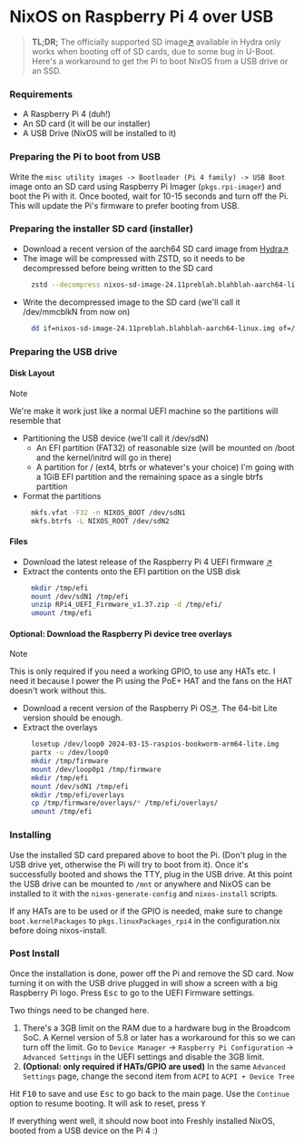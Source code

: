 # NixOS on Raspberry Pi 4 over USB

> **TL;DR;** The officially supported SD image[↗](https://wiki.nixos.org/wiki/NixOS_on_ARM/Raspberry_Pi_4) available in Hydra only works when booting off of SD cards, due to some bug in U-Boot. Here's a workaround to get the Pi to boot NixOS from a USB drive or an SSD.

### Requirements
- A Raspberry Pi 4 (duh!)
- An SD card (it will be our installer)
- A USB Drive (NixOS will be installed to it)

### Preparing the Pi to boot from USB
Write the `misc utility images -> Bootloader (Pi 4 family) -> USB Boot` image onto an SD card using Raspberry Pi Imager (`pkgs.rpi-imager`) and boot the Pi with it. Once booted, wait for 10-15 seconds and turn off the Pi. This will update the Pi's firmware to prefer booting from USB.

### Preparing the installer SD card (installer)
- Download a recent version of the aarch64 SD card image from [Hydra↗](https://hydra.nixos.org/job/nixos/trunk-combined/nixos.sd_image.aarch64-linux)
- The image will be compressed with ZSTD, so it needs to be decompressed before being written to the SD card
  ```sh
    zstd --decompress nixos-sd-image-24.11preblah.blahblah-aarch64-linux.img.zst
  ```
- Write the decompressed image to the SD card (we'll call it /dev/mmcblkN from now on)
  ```sh
    dd if=nixos-sd-image-24.11preblah.blahblah-aarch64-linux.img of=/dev/mmcblkN
  ```

### Preparing the USB drive
#### Disk Layout
> [!NOTE]
> We're make it work just like a normal UEFI machine so the partitions will resemble that
- Partitioning the USB device (we'll call it /dev/sdN)
  - An EFI partition (FAT32) of reasonable size (will be mounted on /boot and the kernel/initrd will go in there)
  - A partition for / (ext4, btrfs or whatever's your choice)
  I'm going with a 1GiB EFI partition and the remaining space as a single btrfs partition
- Format the partitions
  ```sh
    mkfs.vfat -F32 -n NIXOS_BOOT /dev/sdN1
    mkfs.btrfs -L NIXOS_ROOT /dev/sdN2
  ```
#### Files
- Download the latest release of the Raspberry Pi 4 UEFI firmware [↗](https://github.com/pftf/RPi4/releases)
- Extract the contents onto the EFI partition on the USB disk
  ```sh
    mkdir /tmp/efi
    mount /dev/sdN1 /tmp/efi
    unzip RPi4_UEFI_Firmware_v1.37.zip -d /tmp/efi/
    umount /tmp/efi
  ```
#### Optional: Download the Raspberry Pi device tree overlays
> [!NOTE]
> This is only required if you need a working GPIO, to use any HATs etc.
> I need it because I power the Pi using the PoE+ HAT and the fans on the HAT doesn't work without this.
- Download a recent version of the Raspberry Pi OS[↗](https://www.raspberrypi.com/software/operating-systems/). The 64-bit Lite version should be enough.
- Extract the overlays
  ```sh
    losetup /dev/loop0 2024-03-15-raspios-bookworm-arm64-lite.img
    partx -u /dev/loop0
    mkdir /tmp/firmware
    mount /dev/loop0p1 /tmp/firmware
    mkdir /tmp/efi
    mount /dev/sdN1 /tmp/efi
    mkdir /tmp/efi/overlays
    cp /tmp/firmware/overlays/* /tmp/efi/overlays/
    umount /tmp/efi
  ```

### Installing
Use the installed SD card prepared above to boot the Pi. (Don't plug in the USB drive yet, otherwise the Pi will try to boot from it).
Once it's successfully booted and shows the TTY, plug in the USB drive. At this point the USB drive can be mounted to `/mnt` or anywhere and NixOS can be installed to it with the `nixos-generate-config` and `nixos-install` scripts.

If any HATs are to be used or if the GPIO is needed, make sure to change `boot.kernelPackages` to `pkgs.linuxPackages_rpi4` in the configuration.nix before doing nixos-install.

### Post Install
Once the installation is done, power off the Pi and remove the SD card. Now turning it on with the USB drive plugged in will show a screen with a big Raspberry Pi logo. Press <kbd>Esc</kbd> to go to the UEFI Firmware settings.

Two things need to be changed here.
1. There's a 3GB limit on the RAM due to a hardware bug in the Broadcom SoC. A Kernel version of 5.8 or later has a workaround for this so we can turn off the limit.
Go to `Device Manager` → `Raspberry Pi Configuration` → `Advanced Settings` in the UEFI settings and disable the 3GB limit.
2. **(Optional: only required if HATs/GPIO are used)** In the same `Advanced Settings` page, change the second item from `ACPI` to `ACPI + Device Tree`

Hit <kbd>F10</kbd> to save and use <kbd>Esc</kbd> to go back to the main page. Use the `Continue` option to resume booting. It will ask to reset, press <kbd>Y</kbd>

If everything went well, it should now boot into Freshly installed NixOS, booted from a USB device on the Pi 4 :)
